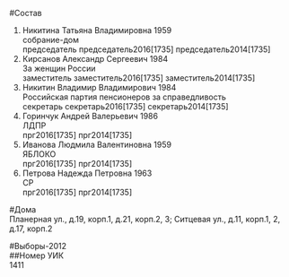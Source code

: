 #Состав  
1. Никитина Татьяна Владимировна 1959  
    собрание-дом  
    председатель председатель2016[1735] председатель2014[1735]  
2. Кирсанов Александр Сергеевич 1984  
    За женщин России  
    заместитель заместитель2016[1735] заместитель2014[1735]  
3. Никитин Владимир Владимирович 1984  
    Российская партия пенсионеров за справедливость  
    секретарь секретарь2016[1735] секретарь2014[1735]  
4. Горинчук Андрей Валерьевич 1986  
    ЛДПР  
    прг2016[1735] прг2014[1735]  
5. Иванова Людмила Валентиновна 1959  
    ЯБЛОКО  
    прг2016[1735] прг2014[1735]  
6. Петрова Надежда Петровна 1963  
    СР  
    прг2016[1735] прг2014[1735]  
  
#Дома  
Планерная ул., д.19, корп.1, д.21, корп.2, 3; Ситцевая ул., д.11, корп.1, 2, д.17, корп.2  
  
#Выборы-2012  
##Номер УИК  
1411  

